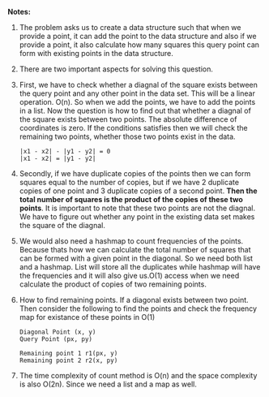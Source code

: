 **Notes:**

1. The problem asks us to create a data structure such that when we provide a point, it can add the point to the data structure and also if we provide a point, it also calculate how many squares this query point can form with existing points in the data structure.
2. There are two important aspects for solving this question.
3. First, we have to check whether a diagnal of the square exists between the query point and any other point in the data set. This will be a linear operation. O(n). So when we add the points, we have to add the points in a list. Now the question is how to find out that whether a diagnal of the square exists between two points. The absolute difference of coordinates is zero. If the conditions satisfies then we will check the remaining two points, whether those two points exist in the data.

   ```
   |x1 - x2| - |y1 - y2| = 0
   |x1 - x2| = |y1 - y2| 
   ```
4. Secondly, if we have duplicate copies of the points then we can form squares equal to the number of copies, but if we have 2 duplicate copies of one point and 3 duplicate copies of a second point. **Then the total number of squares is the product of the copies of these two points**. It is important to note that these two points are not the diagnal. We have to figure out whether any point in the existing data set makes the  square of the diagnal.
5. We would also need a hashmap to count frequencies of the points. Because thats how we can calculate the total number of squares that can be formed with a given point in the diagonal. So we need both list and a hashmap. List will store all the duplicates while hashmap will have the frequencies and it will also give us.O(1) access when we need calculate the product of copies of two remaining points.
6. How to find remaining points. If a diagonal exists between two point. Then consider the following to find the points and check the frequency map for existance of these points in O(1)

   ```
   Diagonal Point (x, y)
   Query Point (px, py)

   Remaining point 1 r1(px, y)
   Remaining point 2 r2(x, py)
   ```
7. The time complexity of count method is O(n) and the space complexity is also O(2n). Since we need a list and a map as well.
